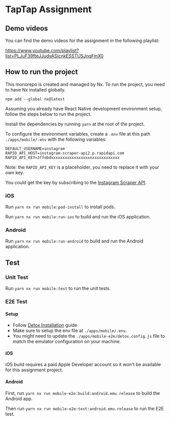 # TapTap Assignment

## Demo videos

You can find the demo videos for the assignment in the following playlist:

https://www.youtube.com/playlist?list=PLJuF39fteJJudyASicnkESSTUSJnqFmX0

## How to run the project

This monorepo is created and managed by Nx. To run the project, you need to have Nx installed globally.

```
npm add --global nx@latest
```

Assuming you already have React Native development environment setup, follow the steps below to run the project.

Install the dependencies by running `yarn` at the root of the project.

To configure the environment variables, create a `.env` file at this path `./apps/mobile/.env` with the following variables:

```env
DEFAULT_USERNAME=instagram
RAPID_API_HOST=instagram-scraper-api2.p.rapidapi.com
RAPID_API_KEY=3ffebdxxxxxxxxxxxxxxxxxxxxxxxxxxxxxx
```

Note: the `RAPID_API_KEY` is a placeholder, you need to replace it with your own key.

You could get the key by subscribing to the [Instagram Scraper API](https://rapidapi.com/social-api1-instagram/api/instagram-scraper-api2/playground).

### iOS

Run `yarn nx run mobile:pod-install` to install pods.

Run `yarn nx run mobile:run-ios` to build and run the iOS application.

### Android

Run `yarn nx run mobile:run-android` to build and run the Android application.

## Test

### Unit Test

Run `yarn nx run mobile:test` to run the unit tests.

### E2E Test

#### Setup

- Follow [Detox Installation](https://wix.github.io/Detox/docs/introduction/environment-setup) guide
- Make sure to setup the env file at `./apps/mobile/.env`.
- You might need to update the `./apps/mobile-e2e/detox.config.js` file to match the emulator configuration on your machine.

#### iOS

iOS build requires a paid Apple Developer account so it won't be available for this assignment project.

#### Android

First, run `yarn nx run mobile-e2e:build:android.emu.release` to build the Android app.

Then run `yarn nx run mobile-e2e:test:android.emu.release` to run the E2E test.
